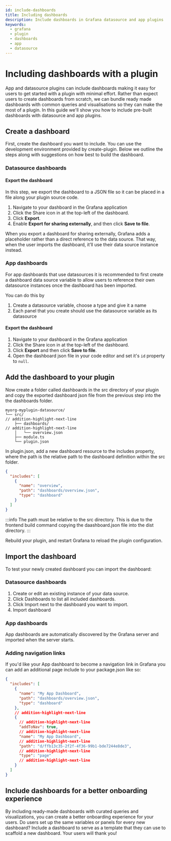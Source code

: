 ```yaml
---
id: include-dashboards
title: Including dashboards
description: Include dashboards in Grafana datasource and app plugins
keywords:
  - grafana
  - plugin
  - dashboards
  - app
  - datasource
---
```


# Including dashboards with a plugin

App and datasource plugins can include dashboards making it easy for users to get started with a plugin with minimal effort. Rather than expect users to create dashboards from scratch, we can bundle ready made dashboards with common queries and visualisations so they can make the most of a plugin. In this guide we'll show you how to include pre-built dashboards with datasource and app plugins.

## Create a dashboard

First, create the dashboard you want to include. You can use the development environment provided by create-plugin. Below we outline the steps along with suggestions on how best to build the dashboard.

### Datasource dashboards

#### Export the dashboard

In this step, we export the dashboard to a JSON file so it can be placed in a file along your plugin source code.

1. Navigate to your dashboard in the Grafana application
1. Click the Share icon in at the top-left of the dashboard.
1. Click **Export**.
1. Enable **Export for sharing externally**, and then click **Save to file**.

When you export a dashboard for sharing externally, Grafana adds a placeholder rather than a direct reference to the data source. That way, when the user imports the dashboard, it’ll use their data source instance instead.

### App dashboards

For app dashboards that use datasources it is recommended to first create a dashboard data source variable to allow users to reference their own datasource instances once the dashboard has been imported.

You can do this by

1. Create a datasource variable, choose a type and give it a name
1. Each panel that you create should use the datasource variable as its datasource

#### Export the dashboard

1. Navigate to your dashboard in the Grafana application
1. Click the Share icon in at the top-left of the dashboard.
1. Click **Export** and then click **Save to file**.
1. Open the dashboard json file in your code editor and set it's `id` property to `null`.

## Add the dashboard to your plugin

Now create a folder called dashboards in the src directory of your plugin and copy the exported dashboard json file from the previous step into the the dashboards folder.

```shell
myorg-myplugin-datasource/
└── src/
// addition-highlight-next-line
    ├── dashboards/
// addition-highlight-next-line
    │   └── overview.json
    ├── module.ts
    └── plugin.json
```

In plugin.json, add a new dashboard resource to the includes property, where the path is the relative path to the dashboard definition within the src folder.

```json title="src/plugin.json"
{
  "includes": [
    {
      "name": "overview",
      "path": "dashboards/overview.json",
      "type": "dashboard"
    }
  ]
}
```

:::info
The path must be relative to the src directory. This is due to the frontend build command copying the daashboard.json file into the dist directory.
:::

Rebuild your plugin, and restart Grafana to reload the plugin configuration.

## Import the dashboard

To test your newly created dashboard you can import the dashboard:

### Datasource dashboards

1. Create or edit an existing instance of your data source.
1. Click Dashboards to list all included dashboards.
1. Click Import next to the dashboard you want to import.
1. Import dashboard

### App dashboards

App dashboards are automatically discovered by the Grafana server and imported when the server starts.

### Adding navigation links

If you'd like your App dashboard to become a navigation link in Grafana you can add an additional page include to your package.json like so:

```json title="src/plugin.json"
{
  "includes": [
    {
      "name": "My App Dashboard",
      "path": "dashboards/overview.json",
      "type": "dashboard"
    },
    // addition-highlight-next-line
    {
      // addition-highlight-next-line
      "addToNav": true,
      // addition-highlight-next-line
      "name": "My App Dashboard",
      // addition-highlight-next-line
      "path": "d/ffb13c35-2f2f-4f36-99b1-bde7244e8de3",
      // addition-highlight-next-line
      "type": "page"
      // addition-highlight-next-line
    }
  ]
}
```

## Include dashboards for a better onboarding experience

By including ready-made dashboards with curated queries and visualizations, you can create a better onboarding experience for your users. Do users set up the same variables or panels for every new dashboard? Include a dashboard to serve as a template that they can use to scaffold a new dashboard. Your users will thank you!
